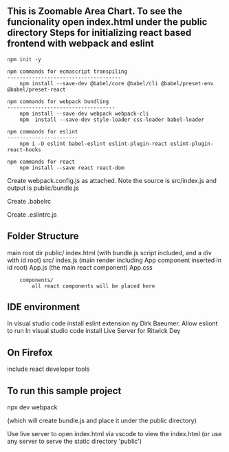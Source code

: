 
This is Zoomable Area Chart. To see the funcionality open index.html under the public directory
Steps for initializing react based frontend with webpack and eslint
----------------------------------------------------------------------
    npm init -y
    
    npm commands for ecmascript transpiling
    -------------------------------------
        npm install --save-dev @babel/core @babel/cli @babel/preset-env @babel/preset-react

    npm commands for webpack bundling
    -----------------------------------
        npm install --save-dev webpack webpack-cli 
        npm  install --save-dev style-loader css-loader babel-loader

    npm commands for eslint
    -----------------------
        npm i -D eslint babel-eslint eslint-plugin-react eslint-plugin-react-hooks

    npm commands for react
        npm install --save react react-dom


Create webpack.config.js as attached. Note the source is src/index.js and output is public/bundle.js

Create  .babelrc

Create .eslintrc.js


Folder Structure
------------------
main root dir
    public/
        index.html (with bundle.js script included, and a div with id root)
    src/
        index.js (main render including App component inserted in id root)
        App.js (the main react component)
        App.css

        components/
            all react components will be placed here

IDE environment
----------------------
In visual studio code install eslint extension ny Dirk Baeumer. Allow esliont to run
In visual studio code install Live Server for Ritwick Dey

On Firefox
------------
include react developer tools

To run this sample project
---------------------------
npx dev webpack

(which will create bundle.js and place it under the public directory)

Use live server to open index.html via vscode to view the index.html (or use any server to serve the static directory 'public')





